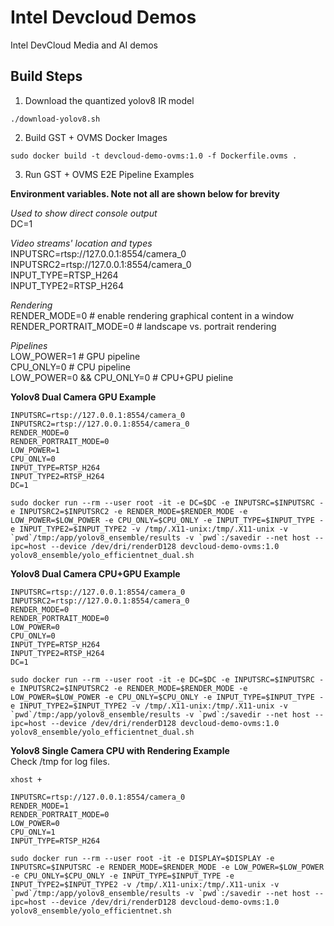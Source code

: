 # Intel Devcloud Demos
Intel DevCloud Media and AI demos


## Build Steps

1. Download the quantized yolov8 IR model

```
./download-yolov8.sh
```

2. Build GST + OVMS Docker Images

```
sudo docker build -t devcloud-demo-ovms:1.0 -f Dockerfile.ovms .
```

3. Run GST + OVMS E2E Pipeline Examples

**Environment variables. Note not all are shown below for brevity**

_Used to show direct console output_<br>
DC=1 

_Video streams' location and types_<br>
INPUTSRC=rtsp://127.0.0.1:8554/camera_0 <br>
INPUTSRC2=rtsp://127.0.0.1:8554/camera_0 <br>
INPUT_TYPE=RTSP_H264<br>
INPUT_TYPE2=RTSP_H264

_Rendering_<br>
RENDER_MODE=0 # enable rendering graphical content in a window<br>
RENDER_PORTRAIT_MODE=0 # landscape vs. portrait rendering<br>

_Pipelines_<br>
LOW_POWER=1  # GPU  pipeline<br>
CPU_ONLY=0   # CPU  pipeline<br>
LOW_POWER=0 && CPU_ONLY=0 # CPU+GPU pieline

**Yolov8 Dual Camera GPU Example**
```
INPUTSRC=rtsp://127.0.0.1:8554/camera_0 
INPUTSRC2=rtsp://127.0.0.1:8554/camera_0 
RENDER_MODE=0
RENDER_PORTRAIT_MODE=0
LOW_POWER=1
CPU_ONLY=0
INPUT_TYPE=RTSP_H264
INPUT_TYPE2=RTSP_H264
DC=1
```

```
sudo docker run --rm --user root -it -e DC=$DC -e INPUTSRC=$INPUTSRC -e INPUTSRC2=$INPUTSRC2 -e RENDER_MODE=$RENDER_MODE -e LOW_POWER=$LOW_POWER -e CPU_ONLY=$CPU_ONLY -e INPUT_TYPE=$INPUT_TYPE -e INPUT_TYPE2=$INPUT_TYPE2 -v /tmp/.X11-unix:/tmp/.X11-unix -v `pwd`/tmp:/app/yolov8_ensemble/results -v `pwd`:/savedir --net host --ipc=host --device /dev/dri/renderD128 devcloud-demo-ovms:1.0 yolov8_ensemble/yolo_efficientnet_dual.sh
```


**Yolov8 Dual Camera CPU+GPU Example**
```
INPUTSRC=rtsp://127.0.0.1:8554/camera_0 
INPUTSRC2=rtsp://127.0.0.1:8554/camera_0 
RENDER_MODE=0
RENDER_PORTRAIT_MODE=0
LOW_POWER=0
CPU_ONLY=0
INPUT_TYPE=RTSP_H264
INPUT_TYPE2=RTSP_H264
DC=1
```

```
sudo docker run --rm --user root -it -e DC=$DC -e INPUTSRC=$INPUTSRC -e INPUTSRC2=$INPUTSRC2 -e RENDER_MODE=$RENDER_MODE -e LOW_POWER=$LOW_POWER -e CPU_ONLY=$CPU_ONLY -e INPUT_TYPE=$INPUT_TYPE -e INPUT_TYPE2=$INPUT_TYPE2 -v /tmp/.X11-unix:/tmp/.X11-unix -v `pwd`/tmp:/app/yolov8_ensemble/results -v `pwd`:/savedir --net host --ipc=host --device /dev/dri/renderD128 devcloud-demo-ovms:1.0 yolov8_ensemble/yolo_efficientnet_dual.sh
```

**Yolov8 Single Camera CPU with Rendering Example**<br>
Check /tmp for log files.

```
xhost +
```

```
INPUTSRC=rtsp://127.0.0.1:8554/camera_0 
RENDER_MODE=1
RENDER_PORTRAIT_MODE=0
LOW_POWER=0
CPU_ONLY=1
INPUT_TYPE=RTSP_H264
```

```
sudo docker run --rm --user root -it -e DISPLAY=$DISPLAY -e INPUTSRC=$INPUTSRC -e RENDER_MODE=$RENDER_MODE -e LOW_POWER=$LOW_POWER -e CPU_ONLY=$CPU_ONLY -e INPUT_TYPE=$INPUT_TYPE -e INPUT_TYPE2=$INPUT_TYPE2 -v /tmp/.X11-unix:/tmp/.X11-unix -v `pwd`/tmp:/app/yolov8_ensemble/results -v `pwd`:/savedir --net host --ipc=host --device /dev/dri/renderD128 devcloud-demo-ovms:1.0 yolov8_ensemble/yolo_efficientnet.sh
```


